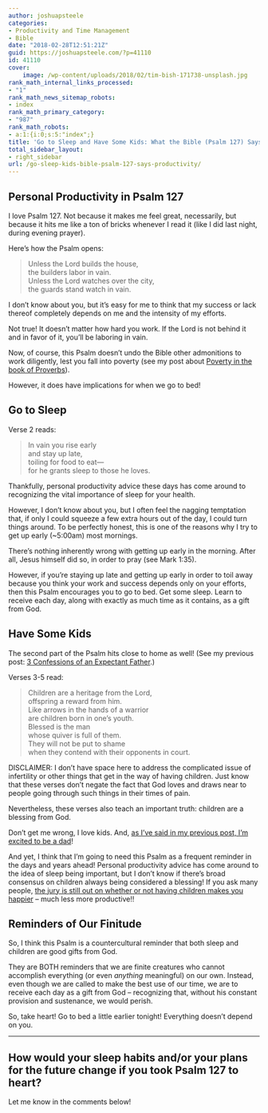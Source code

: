 ```yaml
---
author: joshuapsteele
categories:
- Productivity and Time Management
- Bible
date: "2018-02-28T12:51:21Z"
guid: https://joshuapsteele.com/?p=41110
id: 41110
cover:
    image: /wp-content/uploads/2018/02/tim-bish-171738-unsplash.jpg
rank_math_internal_links_processed:
- "1"
rank_math_news_sitemap_robots:
- index
rank_math_primary_category:
- "987"
rank_math_robots:
- a:1:{i:0;s:5:"index";}
title: 'Go to Sleep and Have Some Kids: What the Bible (Psalm 127) Says about Productivity'
total_sidebar_layout:
- right_sidebar
url: /go-sleep-kids-bible-psalm-127-says-productivity/
---
```


## Personal Productivity in Psalm 127

I love Psalm 127. Not because it makes me feel great, necessarily, but because it hits me like a ton of bricks whenever I read it (like I did last night, during evening prayer).

Here’s how the Psalm opens:

> <span class="text Ps-127-1">Unless the <span class="small-caps">Lord</span> builds the house,</span>  
> <span class="indent-1"><span class="indent-1-breaks"> </span><span class="text Ps-127-1">the builders labor in vain.</span></span>  
> <span class="text Ps-127-1">Unless the <span class="small-caps">Lord</span> watches over the city,</span>  
> <span class="indent-1"><span class="indent-1-breaks"> </span><span class="text Ps-127-1">the guards stand watch in vain.</span></span>

I don’t know about you, but it’s easy for me to think that my success or lack thereof completely depends on me and the intensity of my efforts.

Not true! It doesn’t matter how hard you work. If the Lord is not behind it and in favor of it, you’ll be laboring in vain.

Now, of course, this Psalm doesn’t undo the Bible other admonitions to work diligently, lest you fall into poverty (see my post about [Poverty in the book of Proverbs](https://joshuapsteele.com/20110210proverbs-topical-study-poverty/)).

However, it does have implications for when we go to bed!

## Go to Sleep

Verse 2 reads:

> <span class="text Ps-127-2" id="en-NIV-16124">In vain you rise early</span>  
> <span class="indent-1"><span class="indent-1-breaks"> </span><span class="text Ps-127-2">and stay up late,</span></span>  
> <span class="text Ps-127-2">toiling for food to eat—</span>  
> <span class="indent-1"><span class="indent-1-breaks"> </span><span class="text Ps-127-2">for he grants sleep to those he loves.</span></span>

Thankfully, personal productivity advice these days has come around to recognizing the vital importance of sleep for your health.

However, I don’t know about you, but I often feel the nagging temptation that, if only I could squeeze a few extra hours out of the day, I could turn things around. To be perfectly honest, this is one of the reasons why I try to get up early (~5:00am) most mornings.

There’s nothing inherently wrong with getting up early in the morning. After all, Jesus himself did so, in order to pray (see Mark 1:35).

However, if you’re staying up late and getting up early in order to toil away because you think your work and success depends only on your efforts, then this Psalm encourages you to go to bed. Get some sleep. Learn to receive each day, along with exactly as much time as it contains, as a gift from God.

## Have Some Kids

The second part of the Psalm hits close to home as well! (See my previous post: [3 Confessions of an Expectant Father](https://joshuapsteele.com/3-confessions-expectant-father/).)

Verses 3-5 read:

> <span class="text Ps-127-3" id="en-NIV-16125">Children are a heritage from the <span class="small-caps">Lord</span>,</span>  
> <span class="indent-1"><span class="indent-1-breaks"> </span><span class="text Ps-127-3">offspring a reward from him.</span></span>  
> <span class="text Ps-127-4" id="en-NIV-16126">Like arrows in the hands of a warrior</span>  
> <span class="indent-1"><span class="indent-1-breaks"> </span><span class="text Ps-127-4">are children born in one’s youth.</span></span>  
> <span class="text Ps-127-5" id="en-NIV-16127">Blessed is the man</span>  
> <span class="indent-1"><span class="indent-1-breaks"> </span><span class="text Ps-127-5">whose quiver is full of them.</span></span>  
> <span class="text Ps-127-5">They will not be put to shame</span>  
> <span class="indent-1"><span class="indent-1-breaks"> </span><span class="text Ps-127-5">when they contend with their opponents in court.</span></span>

DISCLAIMER: I don’t have space here to address the complicated issue of infertility or other things that get in the way of having children. Just know that these verses don’t negate the fact that God loves and draws near to people going through such things in their times of pain.

Nevertheless, these verses also teach an important truth: children are a blessing from God.

Don’t get me wrong, I love kids. And, [as I’ve said in my previous post, I’m excited to be a dad](https://joshuapsteele.com/3-confessions-expectant-father/)!

And yet, I think that I’m going to need this Psalm as a frequent reminder in the days and years ahead! Personal productivity advice has come around to the idea of sleep being important, but I don’t know if there’s broad consensus on children always being considered a blessing! If you ask many people, [the jury is still out on whether or not having children makes you happier](https://www.psychologytoday.com/blog/the-happiness-doctor/201709/does-having-children-make-us-happy) – much less more productive!!

## Reminders of Our Finitude

So, I think this Psalm is a countercultural reminder that both sleep and children are good gifts from God.

They are BOTH reminders that we are finite creatures who cannot accomplish everything (or even *anything* meaningful) on our own. Instead, even though we are called to make the best use of our time, we are to receive each day as a gift from God – recognizing that, without his constant provision and sustenance, we would perish.

So, take heart! Go to bed a little earlier tonight! Everything doesn’t depend on you.

---

## How would your sleep habits and/or your plans for the future change if you took Psalm 127 to heart?

Let me know in the comments below!